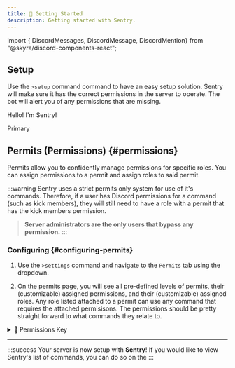 ```yaml
---
title: 🚀 Getting Started
description: Getting started with Sentry.
---
```


import { DiscordMessages, DiscordMessage, DiscordMention} from "@skyra/discord-components-react";

## Setup
Use the `>setup` command command to have an easy setup solution. Sentry will make sure it has the correct permissions in the server to operate. The bot will alert you of any permissions that are missing.

<DiscordMessages>
	<DiscordMessage author="Sentry" avatar="https://r.nziie.xyz/sentry-logo" roleColor="#5865f2" bot verified>
		Hello! I'm <DiscordMention>Sentry</DiscordMention>!
	</DiscordMessage>
</DiscordMessages>

<span class="badge badge--primary">Primary</span>

## Permits (Permissions) {#permissions}
Permits allow you to confidently manage permissions for specific roles. You can assign permissions to a permit and assign roles to said permit. 

:::warning
Sentry uses a strict permits only system for use of it's commands. Therefore, if a user has Discord permissions for a command (such as kick members), they will still need to have a role with a permit that has the kick members permission.

> **Server administrators are the only users that bypass any permission.**
:::


### Configuring {#configuring-permits}
1. Use the `>settings` command and navigate to the `Permits` tab using the dropdown. 

2. On the permits page, you will see all pre-defined levels of permits, their (customizable) assigned permissions, and their (customizable) assigned roles. Any role listed attached to a permit can use any command that requires the attached permisisons. The permissions should be pretty straight forward to what commands they relate to. 

<details className="customdetails">
<summary>🔑 Permissions Key</summary>

:::info
In order of how dangerous the permission can be in a server if given to the wrong person.
:::

**Manage Cases** --> `>case` and `>cases`. Can edit/delete cases.

**Manage Appeals** --> *Can accept, deny, and ignore appeals, full control over appeals. This permission is not used since the Appeals System is coming soon.*

**Warn Members** --> `>warn`, can use any severity

**Mute Members** --> `>mute` and `>unmute`.

**Kick Members** --> `>kick`

**Ban Members** --> `>ban` and `>unban`

**Manage Lockdown** --> `>lockdown` (coming soon)

**Full Control** --> *This is a dangerous to give, as they have full control over settings and all commands.*

</details>

---

:::success 
Your server is now setup with **Sentry**! If you would like to view Sentry's list of commands, you can do so on the 
:::
